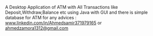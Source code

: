  A Desktop Application of ATM with All Transactions like Deposit,Withdraw,Balance etc
 using Java with GUI and there is simple database for ATM 
  for any advices : www.linkedin.com/in/Ahmedsamir371979165 or ahmedzamora1312@gmail.com
